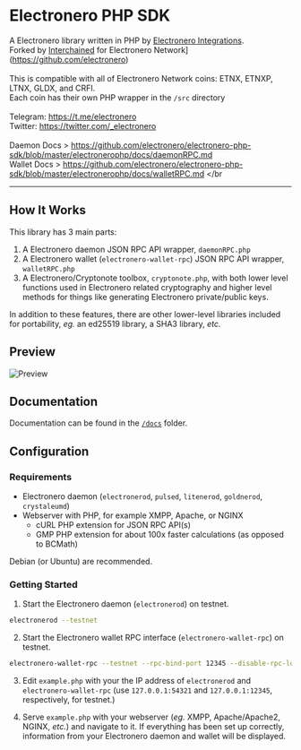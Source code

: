 # Electronero PHP SDK
A Electronero library written in PHP by [Electronero Integrations](https://electronerointegrations.com).</br>
Forked by [Interchained](https://github.com/interchained) for Electronero Network](https://github.com/electronero)</br>
</br>
This is compatible with all of Electronero Network coins: ETNX, ETNXP, LTNX, GLDX, and CRFI. 
</br>
Each coin has their own PHP wrapper in the `/src` directory </br>
</br>
Telegram: https://t.me/electronero </br>
Twitter: https://twitter.com/_electronero </br>
</br>
Daemon Docs > https://github.com/electronero/electronero-php-sdk/blob/master/electronerophp/docs/daemonRPC.md </br>
Wallet Docs > https://github.com/electronero/electronero-php-sdk/blob/master/electronerophp/docs/walletRPC.md </br
______________________________
## How It Works
This library has 3 main parts:

1. A Electronero daemon JSON RPC API wrapper, `daemonRPC.php`
2. A Electronero wallet (`electronero-wallet-rpc`) JSON RPC API wrapper, `walletRPC.php`
3. A Electronero/Cryptonote toolbox, `cryptonote.php`, with both lower level functions used in Electronero related cryptography and higher level methods for things like generating Electronero private/public keys.

In addition to these features, there are other lower-level libraries included for portability, *eg.* an ed25519 library, a SHA3 library, *etc.*

## Preview
![Preview](https://user-images.githubusercontent.com/4107993/38056594-b6cd6e14-3291-11e8-96e2-a771b0e9cee3.png)

## Documentation

Documentation can be found in the [`/docs`](https://github.com/sneurlax/electronerophp/tree/master/docs) folder.

## Configuration
### Requirements
 - Electronero daemon (`electronerod`, `pulsed`, `litenerod`, `goldnerod`, `crystaleumd`)
 - Webserver with PHP, for example XMPP, Apache, or NGINX
    - cURL PHP extension for JSON RPC API(s)
    - GMP PHP extension for about 100x faster calculations (as opposed to BCMath)

Debian (or Ubuntu) are recommended.
 
### Getting Started

1. Start the Electronero daemon (`electronerod`) on testnet.
```bash
electronerod --testnet
```

2. Start the Electronero wallet RPC interface (`electronero-wallet-rpc`) on testnet.
```bash
electronero-wallet-rpc --testnet --rpc-bind-port 12345 --disable-rpc-login --wallet-dir /path/to/wallet/directory
```

3. Edit `example.php` with your the IP address of `electronerod` and `electronero-wallet-rpc` (use `127.0.0.1:54321` and `127.0.0.1:12345`, respectively, for testnet.)

4. Serve `example.php` with your webserver (*eg.* XMPP, Apache/Apache2, NGINX, *etc.*) and navigate to it.  If everything has been set up correctly, information from your Electronero daemon and wallet will be displayed.
